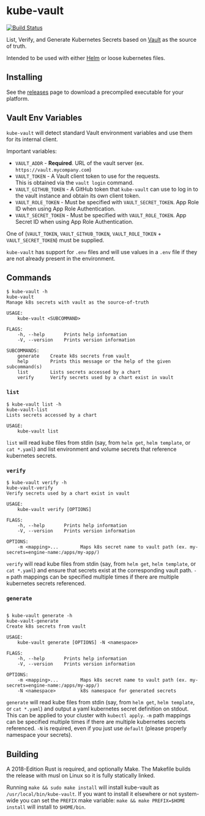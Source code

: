 # kube-vault

[![Build Status](https://travis-ci.org/bsundsrud/kube-vault-rs.svg?branch=master)](https://travis-ci.org/bsundsrud/kube-vault-rs)

List, Verify, and Generate Kubernetes Secrets based on [Vault](https://www.vaultproject.io/) as the source of truth.

Intended to be used with either [Helm](https://helm.sh/) or loose kubernetes files.

## Installing

See the [releases](https://github.com/bsundsrud/kube-vault-rs/releases) page to download a precompiled executable for your platform.

## Vault Env Variables

`kube-vault` will detect standard Vault environment variables and use them for its internal client.

Important variables:
* `VAULT_ADDR` - **Required**. URL of the vault server (ex. `https://vault.mycompany.com`)
* `VAULT_TOKEN` - A Vault client token to use for the requests.  
  This is obtained via the `vault login` command.
* `VAULT_GITHUB_TOKEN` - A GitHub token that `kube-vault` can use to log in 
  to the vault instance and obtain its own client token.
* `VAULT_ROLE_TOKEN` - Must be specified with `VAULT_SECRET_TOKEN`. App Role ID when using App Role Authentication.
* `VAULT_SECRET_TOKEN` - Must be specified with `VAULT_ROLE_TOKEN`. App Secret ID when using App Role Authentication.

One of (`VAULT_TOKEN`, `VAULT_GITHUB_TOKEN`, `VAULT_ROLE_TOKEN` + `VAULT_SECRET_TOKEN`) must be supplied.

`kube-vault` has support for `.env` files and will use values in a `.env` file if they are not already present in the environment.

## Commands

```
$ kube-vault -h
kube-vault 
Manage k8s secrets with vault as the source-of-truth

USAGE:
    kube-vault <SUBCOMMAND>

FLAGS:
    -h, --help       Prints help information
    -V, --version    Prints version information

SUBCOMMANDS:
    generate    Create k8s secrets from vault
    help        Prints this message or the help of the given subcommand(s)
    list        Lists secrets accessed by a chart
    verify      Verify secrets used by a chart exist in vault
```

### `list`

```
$ kube-vault list -h
kube-vault-list 
Lists secrets accessed by a chart

USAGE:
    kube-vault list
```

`list` will read kube files from stdin (say, from `helm get`, `helm template`, or `cat *.yaml`) and list
environment and volume secrets that reference kubernetes secrets.

### `verify`

```
$ kube-vault verify -h
kube-vault-verify 
Verify secrets used by a chart exist in vault

USAGE:
    kube-vault verify [OPTIONS]

FLAGS:
    -h, --help       Prints help information
    -V, --version    Prints version information

OPTIONS:
    -m <mapping>...        Maps k8s secret name to vault path (ex. my-secrets=engine-name:/apps/my-app/)
```

`verify` will read kube files from stdin (say, from `helm get`, `helm template`, or `cat *.yaml`) 
and ensure that secrets exist at the corresponding vault path.  `-m` path mappings can be specified multiple times if there are multiple kubernetes secrets referenced.

### `generate`

```

$ kube-vault generate -h
kube-vault-generate 
Create k8s secrets from vault

USAGE:
    kube-vault generate [OPTIONS] -N <namespace>

FLAGS:
    -h, --help       Prints help information
    -V, --version    Prints version information

OPTIONS:
    -m <mapping>...        Maps k8s secret name to vault path (ex. my-secrets=engine-name:/apps/my-app/)
    -N <namespace>         k8s namespace for generated secrets
```

`generate` will read kube files from stdin (say, from `helm get`, `helm template`, or `cat *.yaml`)
and output a yaml kubernetes secret definition on stdout.  This can be applied to your cluster with `kubectl apply`. `-m` path mappings can be specified multiple times if there are multiple kubernetes secrets referenced. `-N` is required, even if you just use `default` (please properly namespace your secrets).

## Building

A 2018-Edition Rust is required, and optionally Make. The Makefile builds the release with 
musl on Linux so it is fully statically linked.

Running `make && sudo make install` will install kube-vault as `/usr/local/bin/kube-vault`.
If you want to install it elsewhere or not system-wide you can set the `PREFIX` make variable:
`make && make PREFIX=$HOME install` will install to `$HOME/bin`.
